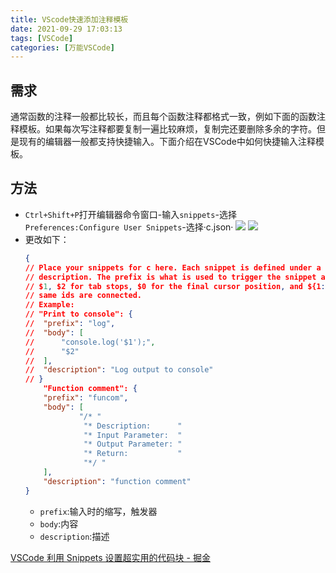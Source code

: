 ```yaml
---
title: VScode快速添加注释模板
date: 2021-09-29 17:03:13
tags: [VSCode]
categories: [万能VSCode]
---
```

## 需求
通常函数的注释一般都比较长，而且每个函数注释都格式一致，例如下面的函数注释模板。如果每次写注释都要复制一遍比较麻烦，复制完还要删除多余的字符。但是现有的编辑器一般都支持快捷输入。下面介绍在VSCode中如何快捷输入注释模板。

## 方法
- `Ctrl+Shift+P`打开编辑器命令窗口-输入`snippets`-选择`Preferences:Configure User Snippets`-选择·c.json·
    ![](https://picbed-1311007548.cos.ap-shanghai.myqcloud.com/markdown_picbed/img/20210929170226.png)
    ![](https://picbed-1311007548.cos.ap-shanghai.myqcloud.com/markdown_picbed/img/20210929170717.png)
- 更改如下：
    ```json
    {
	// Place your snippets for c here. Each snippet is defined under a snippet name and has a prefix, body and 
	// description. The prefix is what is used to trigger the snippet and the body will be expanded and inserted. Possible variables are:
	// $1, $2 for tab stops, $0 for the final cursor position, and ${1:label}, ${2:another} for placeholders. Placeholders with the 
	// same ids are connected.
	// Example:
	// "Print to console": {
	// 	"prefix": "log",
	// 	"body": [
	// 		"console.log('$1');",
	// 		"$2"
	// 	],
	// 	"description": "Log output to console"
	// }
		"Function comment": {
		"prefix": "funcom",
		"body": [
				"/* "
				 "* Description:      "
				 "* Input Parameter:  "
				 "* Output Parameter: "
				 "* Return:           "
				 "*/ "
		],
		"description": "function comment"
    }
    ```
    - `prefix`:输入时的缩写，触发器
    - `body`:内容
    - `description`:描述


[VSCode 利用 Snippets 设置超实用的代码块 - 掘金](https://juejin.cn/post/6844903869424599053)